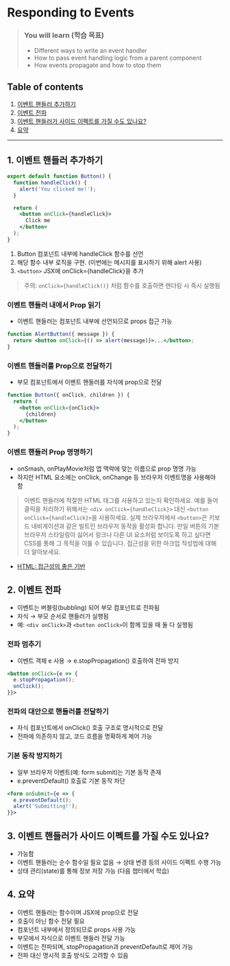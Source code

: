 # Responding to Events


> ### You will learn (학습 목표)
> - Different ways to write an event handler
> - How to pass event handling logic from a parent component
> - How events propagate and how to stop them

## Table of contents

1. [이벤트 핸들러 추가하기](#1-이벤트-핸들러-추가하기)
1. [이벤트 전파](#2-이벤트-전파)
1. [이벤트 핸들러가 사이드 이펙트를 가질 수도 있나요?](#3-이벤트-핸들러가-사이드-이펙트를-가질-수도-있나요)
1. [요약](#4-요약)

---

## 1. 이벤트 핸들러 추가하기

```jsx
export default function Button() {
  function handleClick() {
    alert('You clicked me!');
  }

  return (
    <button onClick={handleClick}>
      Click me
    </button>
  );
}
```

1. Button 컴포넌트 내부에 handleClick 함수를 선언
1. 해당 함수 내부 로직을 구현. (이번에는 메시지를 표시하기 위해 alert 사용)
1. `<button>` JSX에 onClick={handleClick}을 추가

> 주의: `onClick={handleClick()}` 처럼 함수를 호출하면 렌더링 시 즉시 실행됨

### 이벤트 핸들러 내에서 Prop 읽기
- 이벤트 핸들러는 컴포넌트 내부에 선언되므로 props 접근 가능

```jsx
function AlertButton({ message }) {
  return <button onClick={() => alert(message)}>...</button>;
}
```

### 이벤트 핸들러를 Prop으로 전달하기
- 부모 컴포넌트에서 이벤트 핸들러를 자식에 prop으로 전달

```jsx
function Button({ onClick, children }) {
  return (
    <button onClick={onClick}>
      {children}
    </button>
  );
}
```

### 이벤트 핸들러 Prop 명명하기
- onSmash, onPlayMovie처럼 앱 맥락에 맞는 이름으로 prop 명명 가능
- 하지만 HTML 요소에는 onClick, onChange 등 브라우저 이벤트명을 사용해야 함

> 이벤트 핸들러에 적절한 HTML 태그를 사용하고 있는지 확인하세요. 예를 들어 클릭을 처리하기 위해서는 `<div onClick={handleClick}>` 대신 `<button onClick={handleClick}>`을 사용하세요. 실제 브라우저에서 `<button>`은 키보드 내비게이션과 같은 빌트인 브라우저 동작을 활성화 합니다. 만일 버튼의 기본 브라우저 스타일링이 싫어서 링크나 다른 UI 요소처럼 보이도록 하고 싶다면 CSS를 통해 그 목적을 이룰 수 있습니다. 접근성을 위한 마크업 작성법에 대해 더 알아보세요.

- [HTML: 접근성의 좋은 기반](https://developer.mozilla.org/ko/docs/Learn_web_development/Core/Accessibility/HTML)

## 2. 이벤트 전파
- 이벤트는 버블링(bubbling) 되어 부모 컴포넌트로 전파됨
- 자식 → 부모 순서로 핸들러가 실행됨
- 예: `<div onClick>`과 `<button onClick>`이 함께 있을 때 둘 다 실행됨

### 전파 멈추기
- 이벤트 객체 e 사용 → e.stopPropagation() 호출하여 전파 방지

```jsx
<button onClick={e => {
  e.stopPropagation();
  onClick();
}}>
```

### 전파의 대안으로 핸들러를 전달하기
- 자식 컴포넌트에서 onClick() 호출 구조로 명시적으로 전달
- 전파에 의존하지 않고, 코드 흐름을 명확하게 제어 가능

### 기본 동작 방지하기
- 일부 브라우저 이벤트(예: form submit)는 기본 동작 존재
- e.preventDefault() 호출로 기본 동작 차단

```jsx
<form onSubmit={e => {
  e.preventDefault();
  alert('Submitting!');
}}>
```


## 3. 이벤트 핸들러가 사이드 이펙트를 가질 수도 있나요?
- 가능함
- 이벤트 핸들러는 순수 함수일 필요 없음 → 상태 변경 등의 사이드 이펙트 수행 가능
- 상태 관리(state)를 통해 정보 저장 가능 (다음 챕터에서 학습)


## 4. 요약
- 이벤트 핸들러는 함수이며 JSX에 prop으로 전달
- 호출이 아닌 함수 전달 필요
- 컴포넌트 내부에서 정의되므로 props 사용 가능
- 부모에서 자식으로 이벤트 핸들러 전달 가능
- 이벤트는 전파되며, stopPropagation과 preventDefault로 제어 가능
- 전파 대신 명시적 호출 방식도 고려할 수 있음
